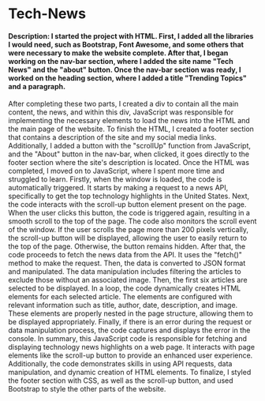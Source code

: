 # Tech-News
#### Description: I started the project with HTML. First, I added all the libraries I would need, such as Bootstrap, Font Awesome, and some others that were necessary to make the website complete. After that, I began working on the nav-bar section, where I added the site name "Tech News" and the "about" button. Once the nav-bar section was ready, I worked on the heading section, where I added a title "Trending Topics" and a paragraph. 
After completing these two parts, I created a div to contain all the main content, the news, and within this div, JavaScript was responsible for implementing the necessary elements to load the news into the HTML and the main page of the website.
To finish the HTML, I created a footer section that contains a description of the site and my social media links. 
Additionally, I added a button with the "scrollUp" function from JavaScript, and the "About" button in the nav-bar, when clicked, it goes directly to the footer section where the site's description is located.
Once the HTML was completed, I moved on to JavaScript, where I spent more time and struggled to learn. 
Firstly, when the window is loaded, the code is automatically triggered. It starts by making a request to a news API, specifically to get the top technology highlights in the United States. 
Next, the code interacts with the scroll-up button element present on the page. When the user clicks this button, the code is triggered again, resulting in a smooth scroll to the top of the page. 
The code also monitors the scroll event of the window. If the user scrolls the page more than 200 pixels vertically, the scroll-up button will be displayed, allowing the user to easily return to the top of the page. 
Otherwise, the button remains hidden. After that, the code proceeds to fetch the news data from the API. It uses the "fetch()" method to make the request. Then, the data is converted to JSON format and manipulated. 
The data manipulation includes filtering the articles to exclude those without an associated image. Then, the first six articles are selected to be displayed. In a loop, the code dynamically creates HTML elements for each selected article. 
The elements are configured with relevant information such as title, author, date, description, and image. These elements are properly nested in the page structure, allowing them to be displayed appropriately. Finally, if there is an error during the request or data manipulation process, the code captures and displays the error in the console.
In summary, this JavaScript code is responsible for fetching and displaying technology news highlights on a web page. It interacts with page elements like the scroll-up button to provide an enhanced user experience. Additionally, the code demonstrates skills in using API requests, data manipulation, and dynamic creation of HTML elements. 
To finalize, I styled the footer section with CSS, as well as the scroll-up button, and used Bootstrap to style the other parts of the website.
